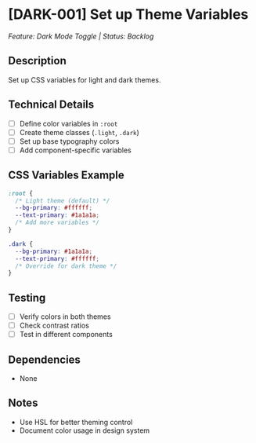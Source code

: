 # [DARK-001] Set up Theme Variables
*Feature: Dark Mode Toggle | Status: Backlog*

## Description
Set up CSS variables for light and dark themes.

## Technical Details
- [ ] Define color variables in `:root`
- [ ] Create theme classes (`.light`, `.dark`)
- [ ] Set up base typography colors
- [ ] Add component-specific variables

## CSS Variables Example
```css
:root {
  /* Light theme (default) */
  --bg-primary: #ffffff;
  --text-primary: #1a1a1a;
  /* Add more variables */
}

.dark {
  --bg-primary: #1a1a1a;
  --text-primary: #ffffff;
  /* Override for dark theme */
}
```

## Testing
- [ ] Verify colors in both themes
- [ ] Check contrast ratios
- [ ] Test in different components

## Dependencies
- None

## Notes
- Use HSL for better theming control
- Document color usage in design system
